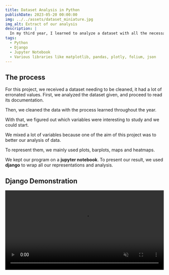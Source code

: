 ```yaml
---
title: Dataset Analysis in Python
publishDate: 2023-05-20 00:00:00
img: ../../assets/dataset_miniature.jpg
img_alt: Extract of our analysis
description: |
  In my third year, I learned to analyze a dataset with all the necessary steps: cleaning, choosing the variables, analyzing, interpretation.
tags:
  - Python
  - Django
  - Jupyter Notebook
  - Various libraries like matplotlib, pandas, plotly, folium, json
---
```

## The process
For this project, we received a dataset needing to be cleaned, it had a lot of erronated values. First, we analyzed the dataset given, and proceed to read its documentation.

Then, we cleaned the data with the process learned throughout the year.

With that, we figured out which variables were interesting to study and we could start.

We mixed a lot of variables because one of the aim of this project was to better our analysis of data.

To represent them, we mainly used plots, barplots, maps and heatmaps.

We kept our program on a **jupyter notebook**.
To present our result, we used **django** to wrap all our representations and analysis.


## Django Demonstration

<video controls width="100%" muted controlsList="nodownload">
  <source src="/assets/django.mp4" type="video/mp4">
</video>
